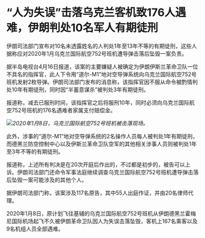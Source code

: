 # “人为失误”击落乌克兰客机致176人遇难，伊朗判处10名军人有期徒刑

伊朗司法部门宣布对10名未透露姓名的人判处1年至13年不等的有期徒刑，这些人据称应对2020年1月乌克兰国际航空752号班机遭导弹击落后坠毁一案负责。

据半岛电视台4月16日报道，该案的主要嫌疑人被确定为伊朗伊斯兰革命卫队一位不具名的指挥官，此人下令用“道尔-M1”地对空导弹系统向乌克兰国际航空752号班机发射2枚导弹。伊朗司法部门发布的消息称，该指挥官因不服从命令被酌情判处10年有期徒刑，同时因“半蓄意谋杀”被判处3年有期徒刑。

报道称，减去已服刑时间，该指挥官之后将服刑10年，同时必须向乌克兰国际航空752号班机的176名遇难者家属支付赔偿金。

![](https://inews.gtimg.com/newsapp_bt/0/11181047551/1000)_2020年1月8日，乌克兰国际航空752号班机被击落现场。_

此外，涉事的“道尔-M1”地对空导弹系统的2名操作人员每人被判处1年有期徒刑，而德黑兰防空控制中心以及伊斯兰革命卫队空军的其他相关涉事人员则被判处1年至3年不等的有期徒刑。

报道称，上述所有判决是在20次开庭后作出的，不过都是初步的，被告可以上诉。伊朗司法部门还命令军事法庭继续调查乌克兰国际航空752号班机遭导弹击落后坠毁一案可能涉及的其他个人。

据伊朗司法部门称，该案涉及117名原告，其中55人出庭作证，并由20名律师代理。

2020年1月8日，原计划飞往基辅的乌克兰国际航空752号班机从伊朗德黑兰霍梅尼国际机场起飞不久被伊朗革命卫队因人为失误击落坠毁，客机上167名乘客以及9名机组人员全部遇难。


